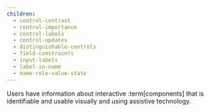 ```yaml
---
children:
  - control-contrast
  - control-importance
  - control-labels
  - control-updates
  - distinguishable-controls
  - field-constraints
  - input-labels
  - label-in-name
  - name-role-value-state
---
```


Users have information about interactive :term[components] that is identifiable and usable visually and using assistive technology.

